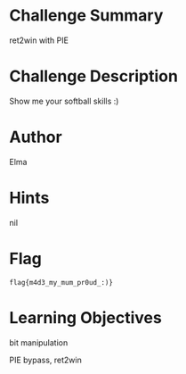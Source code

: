 # Challenge Summary

ret2win with PIE

# Challenge Description

Show me your softball skills :)

# Author

Elma

# Hints

nil

# Flag

`flag{m4d3_my_mum_pr0ud_:)}`

# Learning Objectives

bit manipulation

PIE bypass, ret2win

